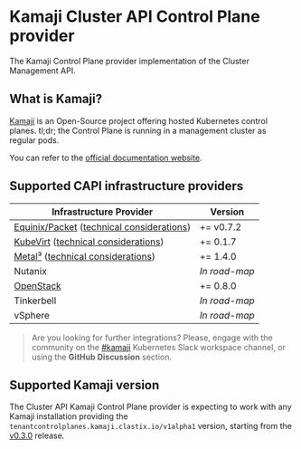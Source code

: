 # Kamaji Cluster API Control Plane provider

The Kamaji Control Plane provider implementation of the Cluster Management API.

## What is Kamaji?

[Kamaji](http://github.com/clastix/kamaji) is an Open-Source project offering hosted Kubernetes control planes.
tl;dr; the Control Plane is running in a management cluster as regular pods.

You can refer to the [official documentation website](https://kamaji.clastix.io/).

## Supported CAPI infrastructure providers

| Infrastructure Provider                                                                                                                 | Version       |
|-----------------------------------------------------------------------------------------------------------------------------------------|---------------|
| [Equinix/Packet](https://github.com/kubernetes-sigs/cluster-api-provider-packet) ([technical considerations](docs/providers-packet.md)) | += v0.7.2     |
| [KubeVirt](https://github.com/kubernetes-sigs/cluster-api-provider-kubevirt) ([technical considerations](docs/providers-kubevirt.md))   | += 0.1.7      |
| [Metal³](https://github.com/metal3-io/cluster-api-provider-metal3) ([technical considerations](docs/providers-metal3.md))               | += 1.4.0      |
| Nutanix                                                                                                                                 | _In road-map_ |
| [OpenStack](https://github.com/kubernetes-sigs/cluster-api-provider-openstack)                                                          | += 0.8.0      |
| Tinkerbell                                                                                                                              | _In road-map_ |
| vSphere                                                                                                                                 | _In road-map_ |

> Are you looking for further integrations?
> Please, engage with the community on the [#kamaji](https://kubernetes.slack.com/archives/C03GLTTMWNN) Kubernetes Slack
> workspace channel, or using the **GitHub Discussion** section.

## Supported Kamaji version

The Cluster API Kamaji Control Plane provider is expecting to work with any Kamaji installation providing
the `tenantcontrolplanes.kamaji.clastix.io/v1alpha1` version, starting from
the [v0.3.0](https://github.com/clastix/kamaji/releases/tag/v0.3.0) release.
